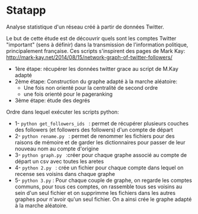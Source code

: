 # Statapp
Analyse statistique d'un réseau créé à partir de données Twitter.

Le but de cette étude est de découvrir quels sont les comptes Twitter "important" (sens à définir) dans la transmission de l'information politique, principalement française. 
Ces scripts s'inspirent des pages de Mark Kay: http://mark-kay.net/2014/08/15/network-graph-of-twitter-followers/

* 1ère étape: récupérer les données twitter grace au script de M.Kay adapté
* 2ème étape: Construction du graphe adapté à la marche aléatoire:
  + Une fois non orienté pour la centralité de second ordre
  + une fois orienté pour le pageranking
* 3ème étape: étude des degrés 


Ordre dans lequel exécuter les scripts python:

* 1- ```python get_followers_ids ``` : permet de récupérer plusieurs couches des followers (et followers des followers) d'un compte de départ
* 2- ```python rename.py ``` : permet de renommer les fichiers pour des raisons de mémoire et de garder les dictionnaires pour passer de leur nouveau nom au compte d'origine            
* 3- ```python graph.py ```  :créer pour chaque graphe associé au compte de départ un csv avec toutes les aretes 
* 4- ```python 2.py ``` : crée un fichier pour chaque compte dans lequel on recense ses voisins dans chaque graphe
* 5- ```python 3.py``` : Pour chaque couple de graphe, on regarde les comptes communs, pour tous ces comptes, on rassemble tous ses voisins au sein d'un seul fichier et on supprimme les fichiers dans les autres graphes pour n'avoir qu'un seul fichier. On a ainsi crée le graphe adapté à la marche aléatoire. 
  
